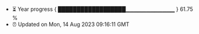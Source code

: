- ⏳ Year progress { ██████████████████▁▁▁▁▁▁▁▁▁▁▁▁ } 61.75 %
- ⏰ Updated on Mon, 14 Aug 2023 09:16:11 GMT


